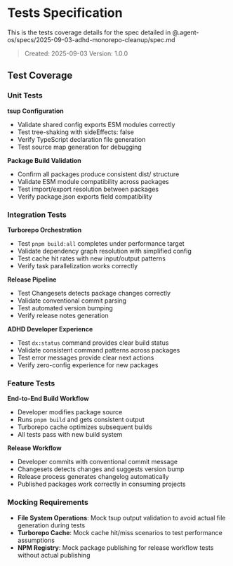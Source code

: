 # Tests Specification

This is the tests coverage details for the spec detailed in
@.agent-os/specs/2025-09-03-adhd-monorepo-cleanup/spec.md

> Created: 2025-09-03 Version: 1.0.0

## Test Coverage

### Unit Tests

**tsup Configuration**

- Validate shared config exports ESM modules correctly
- Test tree-shaking with sideEffects: false
- Verify TypeScript declaration file generation
- Test source map generation for debugging

**Package Build Validation**

- Confirm all packages produce consistent dist/ structure
- Validate ESM module compatibility across packages
- Test import/export resolution between packages
- Verify package.json exports field compatibility

### Integration Tests

**Turborepo Orchestration**

- Test `pnpm build:all` completes under performance target
- Validate dependency graph resolution with simplified config
- Test cache hit rates with new input/output patterns
- Verify task parallelization works correctly

**Release Pipeline**

- Test Changesets detects package changes correctly
- Validate conventional commit parsing
- Test automated version bumping
- Verify release notes generation

**ADHD Developer Experience**

- Test `dx:status` command provides clear build status
- Validate consistent command patterns across packages
- Test error messages provide clear next actions
- Verify zero-config experience for new packages

### Feature Tests

**End-to-End Build Workflow**

- Developer modifies package source
- Runs `pnpm build` and gets consistent output
- Turborepo cache optimizes subsequent builds
- All tests pass with new build system

**Release Workflow**

- Developer commits with conventional commit message
- Changesets detects changes and suggests version bump
- Release process generates changelog automatically
- Published packages work correctly in consuming projects

### Mocking Requirements

- **File System Operations**: Mock tsup output validation to avoid actual file
  generation during tests
- **Turborepo Cache**: Mock cache hit/miss scenarios to test performance
  assumptions
- **NPM Registry**: Mock package publishing for release workflow tests without
  actual publishing
